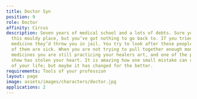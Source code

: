```yaml
---
title: Doctor Syn
position: 9
role: Doctor
affinity: Circus
description: Seven years of medical school and a lots of debts. Sure you could leave
  this mouldy place, but you’ve got nothing to go back to. If you tried to practice
  medicine they’d throw you in jail. You try to look after these people though. Some
  of them are sick. When you are not trying to pull together enough money for some
  medicines you are still practicing your healers art, and one of the people in the
  show has stolen your heart. It is amazing how one small mistake can change the course
  of your life; but maybe it has changed for the better.
requirements: Tools of your profession
layout: page
image: assets/images/characters/doctor.jpg
applications: 2
---
```


